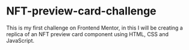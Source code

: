 # NFT-preview-card-challenge
This is my first challenge on Frontend Mentor, in this I will be creating a replica of an NFT preview card component using HTML, CSS and JavaScript.
